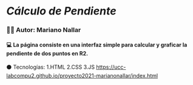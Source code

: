 # _Cálculo de Pendiente_
### :man_student: Autor: Mariano Nallar
#### :computer: La página consiste en una interfaz simple para calcular y graficar la pendiente de dos puntos en R2.
:black_circle: Tecnologías: 1.HTML
                            2.CSS 
                            3.JS
https://ucc-labcompu2.github.io/proyecto2021-marianonallar/index.html
